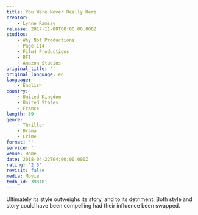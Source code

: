 ```yaml
---
title: You Were Never Really Here
creator:
    - Lynne Ramsay
release: 2017-11-08T00:00:00.000Z
studios:
    - Why Not Productions
    - Page 114
    - Film4 Productions
    - BFI
    - Amazon Studios
original_title: ''
original_language: en
language:
    - English
country:
    - United Kingdom
    - United States
    - France
length: 89
genre:
    - Thriller
    - Drama
    - Crime
format: ''
service: ''
venue: Home
date: 2018-04-22T04:00:00.000Z
rating: '2.5'
revisit: false
media: Movie
tmdb_id: 398181
---
```


Ultimately its style outweighs its story, and to its detriment. Both style and story could have been compelling had their influence been swapped.
